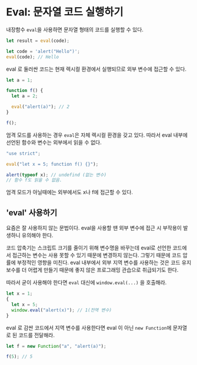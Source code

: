 # Eval: 문자열 코드 실행하기

내장함수 `eval`을 사용하면 문자열 형태의 코드를 실행할 수 있다.

```js
let result = eval(code);
```

```js
let code = 'alert("Hello")';
eval(code); // Hello
```

eval 로 둘러싼 코드는 현재 렉시컬 환경에서 실행되므로 외부 변수에 접근할 수 있다.

```js
let a = 1;

function f() {
  let a = 2;

  eval("alert(a)"); // 2
}

f();
```

엄격 모드를 사용하는 경우 `eval`은 자체 렉시컬 환경을 갖고 있다. 따라서 eval 내부에 선언된 함수와 변수는 외부에서 읽을 수 없다.

```js
"use strict";

eval("let x = 5; function f() {}");

alert(typeof x); // undefind (없는 변수)
// 함수 f도 읽을 수 없음.
```

엄격 모드가 아닐때에는 외부에서도 x나 f에 접근할 수 있다.

## 'eval' 사용하기

요즘은 잘 사용하지 않는 문법이다. eval을 사용할 땐 외부 변수에 접근 시 부작용이 발생하니 유의해야 한다.

코드 압축기는 스크립트 크기를 줄이기 위해 변수명을 바꾸는데 eval로 선언한 코드에서 접근하는 변수는 사용 못할 수 있기 때문에 변경하지 않는다. 그렇기 때문에 코드 압률에 부정적인 영향을 미친다. eval 내부에서 외부 지역 변수를 사용하는 것은 코드 유지 보수를 더 어렵게 만들기 때문에 좋지 않은 프로그래밍 관습으로 취급되기도 한다.

따라서 굳이 사용해야 한다면 `eval` 대신에 `window.eval(...)` 을 호출해라.

```js
let x = 1;
{
  let x = 5;
  window.eval("alert(x)"); // 1(전역 변수)
}
```

eval 로 감싼 코드에서 지역 변수를 사용한다면 eval 이 아닌 `new Function`에 문자열로 된 코드를 전달해라.

```js
let f = new Function("a", "alert(a)");

f(5); // 5
```
